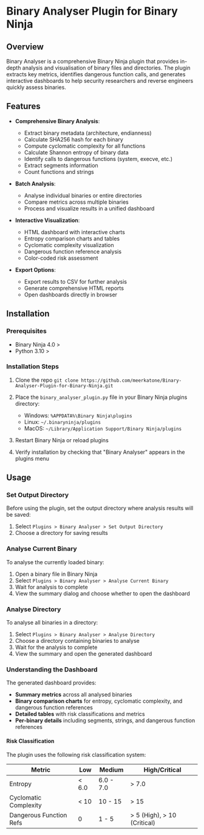 # Binary Analyser Plugin for Binary Ninja

## Overview

Binary Analyser is a comprehensive Binary Ninja plugin that provides in-depth analysis and visualisation of binary files and directories. The plugin extracts key metrics, identifies dangerous function calls, and generates interactive dashboards to help security researchers and reverse engineers quickly assess binaries.

## Features

- **Comprehensive Binary Analysis**:
  - Extract binary metadata (architecture, endianness)
  - Calculate SHA256 hash for each binary
  - Compute cyclomatic complexity for all functions
  - Calculate Shannon entropy of binary data
  - Identify calls to dangerous functions (system, execve, etc.)
  - Extract segments information
  - Count functions and strings

- **Batch Analysis**:
  - Analyse individual binaries or entire directories
  - Compare metrics across multiple binaries
  - Process and visualize results in a unified dashboard

- **Interactive Visualization**:
  - HTML dashboard with interactive charts
  - Entropy comparison charts and tables
  - Cyclomatic complexity visualization
  - Dangerous function reference analysis
  - Color-coded risk assessment

- **Export Options**:
  - Export results to CSV for further analysis
  - Generate comprehensive HTML reports
  - Open dashboards directly in browser

## Installation

### Prerequisites
- Binary Ninja 4.0 >
- Python 3.10 >

### Installation Steps

1. Clone the repo `git clone https://github.com/meerkatone/Binary-Analyser-Plugin-for-Binary-Ninja.git`

2. Place the `binary_analyser_plugin.py` file in your Binary Ninja plugins directory:
   - Windows: `%APPDATA%\Binary Ninja\plugins`
   - Linux: `~/.binaryninja/plugins`
   - MacOS: `~/Library/Application Support/Binary Ninja/plugins`

3. Restart Binary Ninja or reload plugins

4. Verify installation by checking that "Binary Analyser" appears in the plugins menu

## Usage

### Set Output Directory

Before using the plugin, set the output directory where analysis results will be saved:

1. Select `Plugins > Binary Analyser > Set Output Directory`
2. Choose a directory for saving results

### Analyse Current Binary

To analyse the currently loaded binary:

1. Open a binary file in Binary Ninja
2. Select `Plugins > Binary Analyser > Analyse Current Binary`
3. Wait for analysis to complete
4. View the summary dialog and choose whether to open the dashboard

### Analyse Directory

To analyse all binaries in a directory:

1. Select `Plugins > Binary Analyser > Analyse Directory`
2. Choose a directory containing binaries to analyse
3. Wait for the analysis to complete
4. View the summary and open the generated dashboard

### Understanding the Dashboard

The generated dashboard provides:

- **Summary metrics** across all analysed binaries
- **Binary comparison charts** for entropy, cyclomatic complexity, and dangerous function references
- **Detailed tables** with risk classifications and metrics
- **Per-binary details** including segments, strings, and dangerous function references

#### Risk Classification

The plugin uses the following risk classification system:

| Metric | Low | Medium | High/Critical |
|--------|-----|--------|---------------|
| Entropy | < 6.0 | 6.0 - 7.0 | > 7.0 |
| Cyclomatic Complexity | < 10 | 10 - 15 | > 15 |
| Dangerous Function Refs | 0 | 1 - 5 | > 5 (High), > 10 (Critical) |

